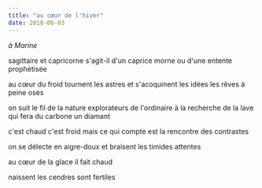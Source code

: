 ```yaml
---
title: "au cœur de l'hiver"
date: 2018-06-03
---
```


*à Marine*

sagittaire et capricorne
s'agit-il d'un caprice morne
ou d'une entente prophétisée

au cœur du froid tournent les astres
et s'acoquinent les idées
les rêves à peine osés

on suit le fil de la nature
explorateurs de l'ordinaire
à la recherche de la lave
qui fera du carbone un diamant

c'est chaud c'est froid mais ce qui compte
est la rencontre des contrastes

on se délecte en aigre-doux
et braisent les timides attentes

au cœur de la glace il fait chaud

naissent les cendres sont fertiles
